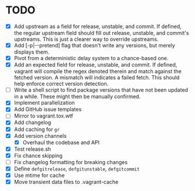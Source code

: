 # TODO

- [x] Add upstream as a field for release, unstable, and commit. If defined, the
  regular upstream field should fill out release, unstable, and commit's
  upstreams. This is just a clearer way to override upstreams.
- [x] Add [-p|--pretend] flag that doesn't write any versions, but merely
  displays them.
- [x] Pivot from a deterministic delay system to a chance-based one.
- [x] Add an expected field for release, unstable, and commit. If defined,
  vagrant will compile the regex denoted therein and match against the fetched
  version. A mismatch will indicates a failed fetch. This should help enforce
  correct version detection.
- [ ] Write a shell script to find package versions that have not been updated
  in a while. These might then be manually confirmed.
- [x] Implement parallelization
- [x] Add GitHub issue templates
- [ ] Mirror to vagrant.tox.wtf
- [x] Add changelog
- [x] Add caching for `gr`
- [x] Add version channels
    - [x] Overhaul the codebase and API
- [x] Test release.sh
- [x] Fix chance skipping
- [ ] Fix changelog formatting for breaking changes
- [x] Define `defgitrelease`, `defgitunstable`, `defgitcommit`
- [x] Use mtime for cache
- [x] Move transient data files to .vagrant-cache
